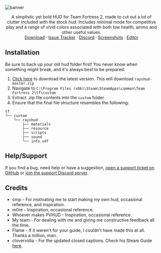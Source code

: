 <!-- TITLE -->
![banner](https://user-images.githubusercontent.com/6818236/124364740-7dea6480-dc11-11eb-88e3-f75e21065dd7.png)
<p align="center">
  <p align="center">
    A simplistic yet bold HUD for Team Fortress 2, made to cut out a lot of clutter included with the stock hud. Includes minimal mode for competitive play and a range of vivid colors associated with both low health, ammo and other useful values.
    <br />
    <a href="https://github.com/raysfire/rayshud/archive/master.zip">Download</a>
    ·
    <a href="https://github.com/raysfire/rayshud/issues">Issue Tracker</a>
    ·
    <a href="https://discord.gg/hTdtK9vBhE">Discord</a>
    ·
    <a href="https://imgur.com/a/ssUpV94">Screenshots</a>
    ·
    <a href="https://github.com/CriticalFlaw/TF2HUD.Editor/releases/latest">Editor</a>
  </p>
</p>

Installation
--------

Be sure to back up your old hud folder first! You never know when something might break, and it's always best to be prepared.

1. [Click here][download-link] to download the latest version. This will download `rayshud-master.zip`
2. Navigate to `C:\Program Files (x86)\Steam\SteamApps\common\Team Fortress 2\tf\custom`
3. Extract .zip file contents into the `custom` folder.
4. Ensure that the final file structure resembles the following:
```
tf
└── custom
    └── rayshud
        ├── materials
        ├── resource
        ├── scripts
        ├── sound
        └── info.vdf
```

Help/Support
--------
If you find a bug, need help or have a suggestion, [open a support ticket on GitHub][issues-link] or [join the support Discord server][discord-link].

Credits
--------

* omp - For motivating me to start making my own hud, occasional reference, and inspiration.
* m0re - Inspiration, occasional reference.
* Whoever makes PVHUD - Inspiration, occasional reference.
* My team - For dealing with me and giving me constructive feedback all the time.
* Flame - If it weren't for your guide, I couldn't have made this at all. Thanks a million, man.
* clovervidia - For the updated closed captions. Check his Steam Guide [here][cc-link].

<!-- LINKS -->
[download-link]: https://github.com/raysfire/rayshud/archive/master.zip
[issues-link]: https://github.com/raysfire/rayshud/issues/new
[discord-link]: https://discord.gg/hTdtK9vBhE
[cc-link]: https://steamcommunity.com/sharedfiles/filedetails/?id=167785751